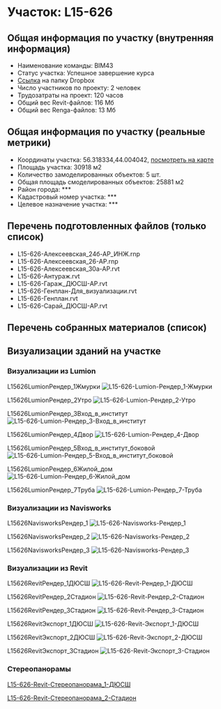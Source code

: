 # Участок: L15-626
## Общая информация по участку (внутренняя информация)
+ Наименование команды: BIM43
+ Статус участка: Успешное завершение курса
+ [Ссылка](https://www.dropbox.com/sh/wvvgv1nw1iqred9/AAD6Olvo__hAavFiRLtnTY0ya/L15_626?dl=0) на папку Dropbox
+ Число участников по проекту: 2 человек
+ Трудозатраты на проект: 120 часов
+ Общий вес Revit-файлов: 116 Мб
+ Общий вес Renga-файлов: 13 Мб
## Общая информация по участку (реальные метрики)
+ Координаты участка: 56.318334,44.004042, [посмотреть на карте](yandex.ru/maps/47/nizhny-novgorod/?ll=56.318334%2C44.004042&z=19)
+ Площадь участка: 30918 м2
+ Количество замоделированных объектов: 5 шт.
+ Общая площадь смоделированных объектов: 25881 м2
+ Район города: *** 
+ Кадастровый номер участка: *** 
+ Целевое назначение участка: *** 
## Перечень подготовленных файлов (только список)
+ L15-626-Алексеевская_24б-АР_ИНЖ.rnp
+ L15-626-Алексеевская_26-АР.rnp
+ L15-626-Алексеевская_30а-АР.rvt
+ L15-626-Антураж.rvt
+ L15-626-Гараж_ДЮСШ-АР.rvt
+ L15-626-Генплан-Для_визуализации.rvt
+ L15-626-Генплан.rvt
+ L15-626-Сарай_ДЮСШ-АР.rvt
## Перечень собранных материалов (список)
## Визуализации зданий на участке
### Визуализации из Lumion
L15626LumionРендер_1Жмурки
![L15-626-Lumion-Рендер_1-Жмурки](/Images/L15_626/L15-626-Lumion-Рендер_1-Жмурки_Compressed.jpg)

L15626LumionРендер_2Утро
![L15-626-Lumion-Рендер_2-Утро](/Images/L15_626/L15-626-Lumion-Рендер_2-Утро_Compressed.jpg)

L15626LumionРендер_3Вход_в_институт
![L15-626-Lumion-Рендер_3-Вход_в_институт](/Images/L15_626/L15-626-Lumion-Рендер_3-Вход_в_институт_Compressed.jpg)

L15626LumionРендер_4Двор
![L15-626-Lumion-Рендер_4-Двор](/Images/L15_626/L15-626-Lumion-Рендер_4-Двор_Compressed.jpg)

L15626LumionРендер_5Вход_в_институт_боковой
![L15-626-Lumion-Рендер_5-Вход_в_институт_боковой](/Images/L15_626/L15-626-Lumion-Рендер_5-Вход_в_институт_боковой_Compressed.jpg)

L15626LumionРендер_6Жилой_дом
![L15-626-Lumion-Рендер_6-Жилой_дом](/Images/L15_626/L15-626-Lumion-Рендер_6-Жилой_дом_Compressed.jpg)

L15626LumionРендер_7Труба
![L15-626-Lumion-Рендер_7-Труба](/Images/L15_626/L15-626-Lumion-Рендер_7-Труба_Compressed.jpg)

### Визуализации из Navisworks
L15626NavisworksРендер_1
![L15-626-Navisworks-Рендер_1](/Images/L15_626/L15-626-Navisworks-Рендер_1_Compressed.jpg)

L15626NavisworksРендер_2
![L15-626-Navisworks-Рендер_2](/Images/L15_626/L15-626-Navisworks-Рендер_2_Compressed.jpg)

L15626NavisworksРендер_3
![L15-626-Navisworks-Рендер_3](/Images/L15_626/L15-626-Navisworks-Рендер_3_Compressed.jpg)

### Визуализации из Revit
L15626RevitРендер_1ДЮСШ
![L15-626-Revit-Рендер_1-ДЮСШ](/Images/L15_626/L15-626-Revit-Рендер_1-ДЮСШ_Compressed.jpg)

L15626RevitРендер_2Стадион
![L15-626-Revit-Рендер_2-Стадион](/Images/L15_626/L15-626-Revit-Рендер_2-Стадион_Compressed.jpg)

L15626RevitРендер_3Стадион
![L15-626-Revit-Рендер_3-Стадион](/Images/L15_626/L15-626-Revit-Рендер_3-Стадион_Compressed.jpg)

L15626RevitЭкспорт_1ДЮСШ
![L15-626-Revit-Экспорт_1-ДЮСШ](/Images/L15_626/L15-626-Revit-Экспорт_1-ДЮСШ_Compressed.jpg)

L15626RevitЭкспорт_2ДЮСШ
![L15-626-Revit-Экспорт_2-ДЮСШ](/Images/L15_626/L15-626-Revit-Экспорт_2-ДЮСШ_Compressed.jpg)

L15626RevitЭкспорт_3Стадион
![L15-626-Revit-Экспорт_3-Стадион](/Images/L15_626/L15-626-Revit-Экспорт_3-Стадион_Compressed.jpg)

### Стереопанорамы
[L15-626-Revit-Стереопанорама_1-ДЮСШ](https://pano.autodesk.com/pano.html?url=jpgs/80352ea7-e49b-47ad-818d-62b184272a03&version=2)

[L15-626-Revit-Стереопанорама_2-Стадион](https://pano.autodesk.com/pano.html?url=jpgs/af6760a4-4d29-4606-9c36-8e44be103ea2&version=2)

